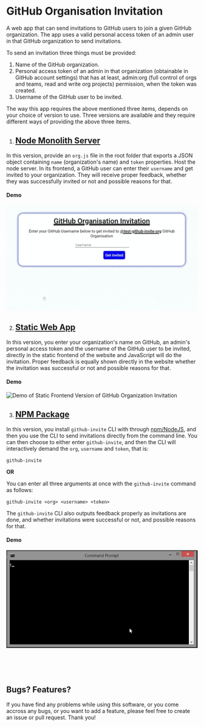 # GitHub Organisation Invitation

A web app that can send invitations to GitHub users to join a given GitHub organization. The app uses a valid personal access token of an admin user in that GitHub organization to send invitations. 

To send an invitation three things must be provided: 
1. Name of the GitHub organization.
2. Personal access token of an admin in that organization (obtainable in GitHub account settings) that has at least, admin:org (full control of orgs and teams, read and write org projects) permission, when the token was created.
3. Username of the GitHub user to be invited.

The way this app requires the above mentioned three items, depends on your choice of version to use. Three versions are available and they require different ways of providing the above three items.



1. ## [Node Monolith Server](/node-monolith)
In this version, provide an `org.js` file in the root folder that exports a JSON object containing `name` (organization's name) and `token` properties. Host the node server. In its frontend, a GitHub user can enter their `username` and get invited to your organization. They will receive proper feedback, whether they was successfully invited or not and possible reasons for that.

#### Demo

![Demo of Node Monolith Version of GitHub Organization Invitation](/demos/node-monolith.gif)


2. ## [Static Web App](/static-frontend)
In this version, you enter your organization's name on GitHub, an admin's personal access token and the username of the GitHub user to be invited, directly in the static frontend of the website and JavaScript will do the invitation. Proper feedback is equally shown directly in the website whether the invitation was successful or not and possible reasons for that.

#### Demo

![Demo of Static Frontend Version of GitHub Organization Invitation](/demos/static-frontend.gif)


3. ## [NPM Package](/npm-package)
In this version, you install `github-invite` CLI with through [npm/NodeJS](https://nodejs.org), and then you use the CLI to send invitations directly from the command line. You can then choose to either enter `github-invite`, and then the CLI will interactively demand the `org`, `username` and `token`, that is:

```
github-invite
```

**OR**

You can enter all three arguments at once with the `github-invite` command as follows:
```
github-invite <org> <username> <token>
```

The `github-invite` CLI also outputs feedback properly as invitations are done, and whether invitations were successful or not, and possible reasons for that.

#### Demo 

![Demo of NPM Package Version of GitHub Organization Invitation](/demos/npm-package.gif)

<br/>
<br/>
<br/>

## Bugs? Features?
If you have find any problems while using this software, or you come accross any bugs, or you want to add a feature, please feel free to create an issue or pull request. 
Thank you!
